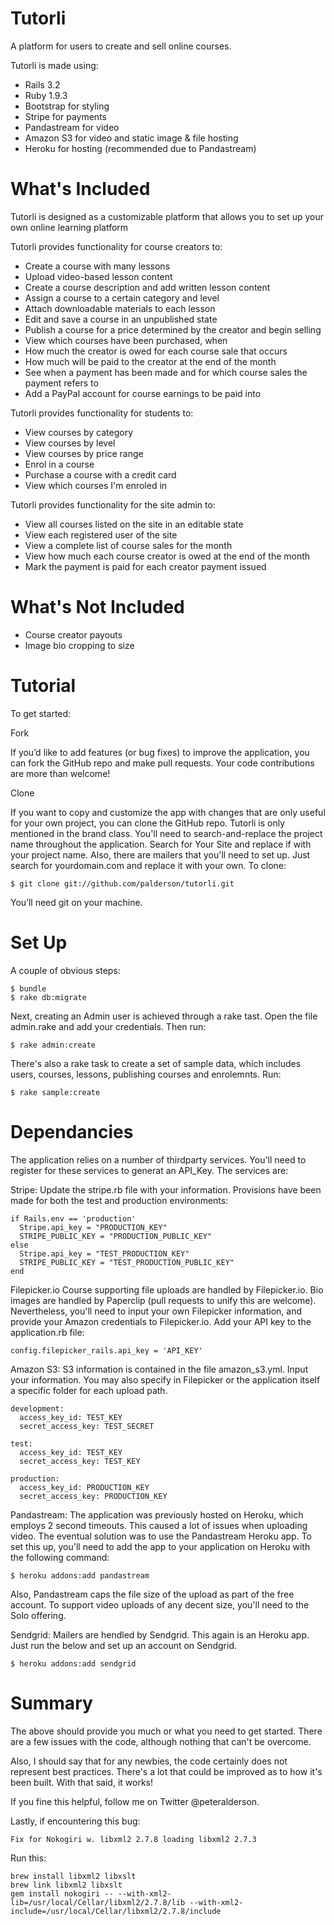 Tutorli
======

A platform for users to create and sell online courses.

Tutorli is made using:

* Rails 3.2
* Ruby 1.9.3
* Bootstrap for styling
* Stripe for payments
* Pandastream for video 
* Amazon S3 for video and static image & file hosting
* Heroku for hosting (recommended due to Pandastream)

What's Included
===========

Tutorli is designed as a customizable platform that allows you to set up your own online learning platform

Tutorli provides functionality for course creators to:

* Create a course with many lessons
* Upload video-based lesson content
* Create a course description and add written lesson content
* Assign a course to a certain category and level
* Attach downloadable materials to each lesson
* Edit and save a course in an unpublished state
* Publish a course for a price determined by the creator and begin selling
* View which courses have been purchased, when
* How much the creator is owed for each course sale that occurs
* How much will be paid to the creator at the end of the month
* See when a payment has been made and for which course sales the payment refers to
* Add a PayPal account for course earnings to be paid into

Tutorli provides functionality for students to:

* View courses by category
* View courses by level
* View courses by price range
* Enrol in a course
* Purchase a course with a credit card
* View which courses I'm enroled in

Tutorli provides functionality for the site admin to:

* View all courses listed on the site in an editable state
* View each registered user of the site
* View a complete list of course sales for the month
* View how much each course creator is owed at the end of the month
* Mark the payment is paid for each creator payment issued

What's Not Included
===========

* Course creator payouts
* Image bio cropping to size

Tutorial
===========

To get started:

Fork

If you’d like to add features (or bug fixes) to improve the application, you can fork the GitHub repo and make pull requests. Your code contributions are more than welcome!

Clone

If you want to copy and customize the app with changes that are only useful for your own project, you can clone the GitHub repo. Tutorli is only mentioned in the brand class. You'll need to search-and-replace the project name throughout the application. Search for Your Site and replace if with your project name. Also, there are mailers that you'll need to set up. Just search for yourdomain.com and replace it with your own. To clone:
```
$ git clone git://github.com/palderson/tutorli.git
```
You’ll need git on your machine.

Set Up
===========

A couple of obvious steps:
```
$ bundle
$ rake db:migrate
```
Next, creating an Admin user is achieved through a rake tast. Open the file admin.rake and add your credentials. Then run:
```
$ rake admin:create
```
There's also a rake task to create a set of sample data, which includes users, courses, lessons, publishing courses and enrolemnts. Run:
```
$ rake sample:create
```
Dependancies
===========

The application relies on a number of thirdparty services. You'll need to register for these services to generat an API_Key. The services are:

Stripe: 
Update the stripe.rb file with your information. Provisions have been made for both the test and production environments:
```
if Rails.env == 'production'
  Stripe.api_key = "PRODUCTION_KEY"
  STRIPE_PUBLIC_KEY = "PRODUCTION_PUBLIC_KEY"
else
  Stripe.api_key = "TEST_PRODUCTION_KEY"
  STRIPE_PUBLIC_KEY = "TEST_PRODUCTION_PUBLIC_KEY"
end
```
Filepicker.io
Course supporting file uploads are handled by Filepicker.io. Bio images are handled by Paperclip (pull requests to unify this are welcome). Nevertheless, you'll need to input your own Filepicker information, and provide your Amazon credentials to Filepicker.io. Add your API key to the application.rb file:
```
config.filepicker_rails.api_key = 'API_KEY'
```
Amazon S3:
S3 information is contained in the file amazon_s3.yml. Input your information. You may also specify in Filepicker or the application itself a specific folder for each upload path.
```
development:
  access_key_id: TEST_KEY
  secret_access_key: TEST_SECRET

test:
  access_key_id: TEST_KEY
  secret_access_key: TEST_KEY

production:
  access_key_id: PRODUCTION_KEY
  secret_access_key: PRODUCTION_KEY
```
Pandastream:
The application was previously hosted on Heroku, which employs 2 second timeouts. This caused a lot of issues when uploading video. The eventual solution was to use the Pandastream Heroku app. To set this up, you'll need to add the app to your application on Heroku with the following command:
```
$ heroku addons:add pandastream 
```
Also, Pandastream caps the file size of the upload as part of the free account. To support video uploads of any decent size, you'll need to the Solo offering.

Sendgrid:
Mailers are hendled by Sendgrid. This again is an Heroku app. Just run the below and set up an account on Sendgrid.
```
$ heroku addons:add sendgrid 
```

Summary
===========

The above should provide you much or what you need to get started. There are a few issues with the code, although nothing that can't be overcome.

Also, I should say that for any newbies, the code certainly does not represent best practices. There's a lot that could be improved as to how it's been built. With that said, it works!

If you fine this helpful, follow me on Twitter @peteralderson.

Lastly, if encountering this bug:
```
Fix for Nokogiri w. libxml2 2.7.8 loading libxml2 2.7.3
```
Run this:
```
brew install libxml2 libxslt
brew link libxml2 libxslt
gem install nokogiri -- --with-xml2-lib=/usr/local/Cellar/libxml2/2.7.8/lib --with-xml2-include=/usr/local/Cellar/libxml2/2.7.8/include
```
